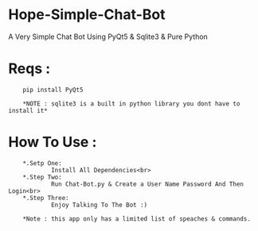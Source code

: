# Hope-Simple-Chat-Bot


A Very Simple Chat Bot Using PyQt5 &amp; Sqlite3 &amp; Pure Python




# Reqs :
        pip install PyQt5
        
        *NOTE : sqlite3 is a built in python library you dont have to install it*


# How To Use :

        *.Setp One:
                Install All Dependencies<br>
        *.Step Two:
                Run Chat-Bot.py & Create a User Name Password And Then Login<br>
        *.Step Three:
                Enjoy Talking To The Bot :)
       
        *Note : this app only has a limited list of speaches & commands.
